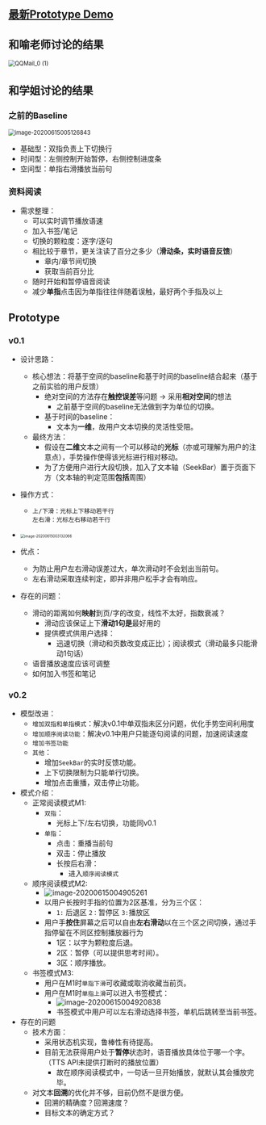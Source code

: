 

## [最新Prototype Demo](https://cloud.tsinghua.edu.cn/f/c55a6683f155428e99d0/)

## 和喻老师讨论的结果

<img src="D:\2020_coding\HCI\Prototype\pic\QQMail_0 (1).png" alt="QQMail_0 (1)" style="zoom:80%;" />

## 和学姐讨论的结果

### 之前的Baseline

<img src="D:\2020_coding\HCI\Prototype\pic\image-20200615005126843.png" alt="image-20200615005126843" style="zoom:80%;" />

- 基础型：双指负责上下切换行
- 时间型：左侧控制开始暂停，右侧控制进度条
- 空间型：单指右滑播放当前句

### 资料阅读

- 需求整理：
  - 可以实时调节播放语速
  - 加入书签/笔记
  - 切换的颗粒度：逐字/逐句
  - 相比较于章节，更关注读了百分之多少（**滑动条，实时语音反馈**）
    - 章内/章节间切换
    - 获取当前百分比
  - 随时开始和暂停语音阅读
  - 减少**单指**点击因为单指往往伴随着误触，最好两个手指及以上

## Prototype

### v0.1

- 设计思路：

  - 核心想法：将基于空间的baseline和基于时间的baseline结合起来（基于之前实验的用户反馈）
    - 绝对空间的方法存在**触控误差**等问题  -> 采用**相对空间**的想法
      - 之前基于空间的baseline无法做到字为单位的切换。
    - 基于时间的baseline：
      - 文本为**一维**，故用户文本切换的灵活性受阻。
  - 最终方法：
    - 假设在**二维**文本之间有一个可以移动的**光标**（亦或可理解为用户的注意点），手势操作使得该光标进行相对移动。
    - 为了方便用户进行大段切换，加入了文本轴（SeekBar）置于页面下方（文本轴的判定范围**包括**周围）

- 操作方式：

  - ```
    上/下滑：光标上下移动若干行
    左右滑：光标左右移动若干行
    ```

- <img src="D:\2020_coding\HCI\Prototype\pic\image-20200615003132066.png" alt="image-20200615003132066" style="zoom:50%;" />

- 优点：

  - 为防止用户左右滑动误差过大，单次滑动时不会划出当前句。
  - 左右滑动采取连续判定，即并非用户松手才会有响应。

- 存在的问题：

  - 滑动的距离如何**映射**到页/字的改变，线性不太好，指数衰减？
    - 滑动应该保证上下**滑动1句是**最好用的
    - 提供模式供用户选择：
      - 迅速切换（滑动和页数改变成正比）；阅读模式（滑动最多只能滑动1句话）
  - 语音播放速度应该可调整
  - 如何加入书签和笔记

### v0.2

- 模型改进：
  - `增加双指和单指模式`：解决v0.1中单双指未区分问题，优化手势空间利用度
  - `增加顺序阅读功能`：解决v0.1中用户只能逐句阅读的问题，加速阅读速度
  - `增加书签功能`
  - `其他`：
    - 增加`SeekBar`的实时反馈功能。
    - 上下切换限制为只能单行切换。
    - 增加点击重播，双击停止功能。
- 模式介绍：
  - 正常阅读模式M1:
    - `双指`：
      - 光标上下/左右切换，功能同v0.1
    - `单指`：
      - 点击：重播当前句
      - 双击：停止播放
      - 长按后右滑：
        - 进入`顺序阅读模式`
  - 顺序阅读模式M2:
    - ![image-20200615004905261](D:\2020_coding\HCI\Prototype\pic\image-20200615004234861.png)
    - 以用户长按时手指的位置为2区基准，分为三个区：
      - `1:` 后退区  `2：`暂停区  `3:`播放区
    - 用户手**按住**屏幕之后可以自由**左右滑动**以在三个区之间切换，通过手指停留在不同区控制播放器行为
      - 1区：以字为颗粒度后退。
      - 2区：暂停（可以提供思考时间）。
      - 3区：顺序播放。
  - 书签模式M3:
    - 用户在M1时`单指下滑`可收藏或取消收藏当前页。
    - 用户在M1时`单指上滑`可以进入书签模式：
      - ![image-20200615004920838](D:\2020_coding\HCI\Prototype\pic\image-20200615004920838.png)
      - 书签模式中用户可以左右滑动选择书签，单机后跳转至当前书签。
- 存在的问题
  - 技术方面：
    - 采用状态机实现，鲁棒性有待提高。
    - 目前无法获得用户处于**暂停**状态时，语音播放具体位于哪一个字。（TTS API未提供打断时的播放位置）
      - 故在顺序阅读模式中，一句话一旦开始播放，就默认其会播放完毕。
  - 对文本**回溯**的优化并不够，目前仍然不是很方便。
    - 回溯的精确度？回溯速度？
    - 目标文本的确定方式？